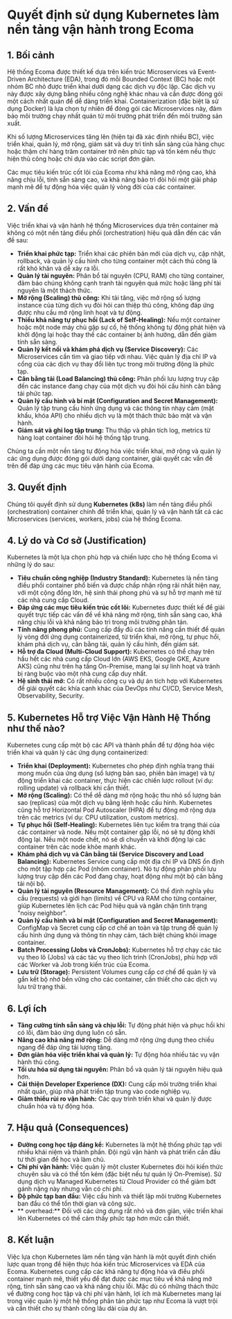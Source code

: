 # **Quyết định sử dụng Kubernetes làm nền tảng vận hành trong Ecoma**

## **1\. Bối cảnh**

Hệ thống Ecoma được thiết kế dựa trên kiến trúc Microservices và Event-Driven Architecture (EDA), trong đó mỗi Bounded Context (BC) hoặc một nhóm BC nhỏ được triển khai dưới dạng các dịch vụ độc lập. Các dịch vụ này được xây dựng bằng nhiều công nghệ khác nhau và cần được đóng gói một cách nhất quán để dễ dàng triển khai. Containerization (đặc biệt là sử dụng Docker) là lựa chọn tự nhiên để đóng gói các Microservices này, đảm bảo môi trường chạy nhất quán từ môi trường phát triển đến môi trường sản xuất.

Khi số lượng Microservices tăng lên (hiện tại đã xác định nhiều BC), việc triển khai, quản lý, mở rộng, giám sát và duy trì tính sẵn sàng của hàng chục hoặc thậm chí hàng trăm container trở nên phức tạp và tốn kém nếu thực hiện thủ công hoặc chỉ dựa vào các script đơn giản.

Các mục tiêu kiến trúc cốt lõi của Ecoma như khả năng mở rộng cao, khả năng chịu lỗi, tính sẵn sàng cao, và khả năng bảo trì đòi hỏi một giải pháp mạnh mẽ để tự động hóa việc quản lý vòng đời của các container.

## **2\. Vấn đề**

Việc triển khai và vận hành hệ thống Microservices dựa trên container mà không có một nền tảng điều phối (orchestration) hiệu quả dẫn đến các vấn đề sau:

- **Triển khai phức tạp:** Triển khai các phiên bản mới của dịch vụ, cập nhật, rollback, và quản lý cấu hình cho từng container một cách thủ công là rất khó khăn và dễ xảy ra lỗi.
- **Quản lý tài nguyên:** Phân bổ tài nguyên (CPU, RAM) cho từng container, đảm bảo chúng không cạnh tranh tài nguyên quá mức hoặc lãng phí tài nguyên là một thách thức.
- **Mở rộng (Scaling) thủ công:** Khi tải tăng, việc mở rộng số lượng instance của từng dịch vụ đòi hỏi can thiệp thủ công, không đáp ứng được nhu cầu mở rộng linh hoạt và tự động.
- **Thiếu khả năng tự phục hồi (Lack of Self-Healing):** Nếu một container hoặc một node máy chủ gặp sự cố, hệ thống không tự động phát hiện và khởi động lại hoặc thay thế các container bị ảnh hưởng, dẫn đến giảm tính sẵn sàng.
- **Quản lý kết nối và khám phá dịch vụ (Service Discovery):** Các Microservices cần tìm và giao tiếp với nhau. Việc quản lý địa chỉ IP và cổng của các dịch vụ thay đổi liên tục trong môi trường động là phức tạp.
- **Cân bằng tải (Load Balancing) thủ công:** Phân phối lưu lượng truy cập đến các instance đang chạy của một dịch vụ đòi hỏi cấu hình cân bằng tải phức tạp.
- **Quản lý cấu hình và bí mật (Configuration and Secret Management):** Quản lý tập trung cấu hình ứng dụng và các thông tin nhạy cảm (mật khẩu, khóa API) cho nhiều dịch vụ là một thách thức bảo mật và vận hành.
- **Giám sát và ghi log tập trung:** Thu thập và phân tích log, metrics từ hàng loạt container đòi hỏi hệ thống tập trung.

Chúng ta cần một nền tảng tự động hóa việc triển khai, mở rộng và quản lý các ứng dụng được đóng gói dưới dạng container, giải quyết các vấn đề trên để đáp ứng các mục tiêu vận hành của Ecoma.

## **3\. Quyết định**

Chúng tôi quyết định sử dụng **Kubernetes (k8s)** làm nền tảng điều phối (orchestration) container chính để triển khai, quản lý và vận hành tất cả các Microservices (services, workers, jobs) của hệ thống Ecoma.

## **4\. Lý do và Cơ sở (Justification)**

Kubernetes là một lựa chọn phù hợp và chiến lược cho hệ thống Ecoma vì những lý do sau:

- **Tiêu chuẩn công nghiệp (Industry Standard):** Kubernetes là nền tảng điều phối container phổ biến và được chấp nhận rộng rãi nhất hiện nay, với một cộng đồng lớn, hệ sinh thái phong phú và sự hỗ trợ mạnh mẽ từ các nhà cung cấp Cloud.
- **Đáp ứng các mục tiêu kiến trúc cốt lõi:** Kubernetes được thiết kế để giải quyết trực tiếp các vấn đề về khả năng mở rộng, tính sẵn sàng cao, khả năng chịu lỗi và khả năng bảo trì trong môi trường phân tán.
- **Tính năng phong phú:** Cung cấp đầy đủ các tính năng cần thiết để quản lý vòng đời ứng dụng containerized, từ triển khai, mở rộng, tự phục hồi, khám phá dịch vụ, cân bằng tải, quản lý cấu hình, đến giám sát.
- **Hỗ trợ đa Cloud (Multi-Cloud Support):** Kubernetes có thể chạy trên hầu hết các nhà cung cấp Cloud lớn (AWS EKS, Google GKE, Azure AKS) cũng như trên hạ tầng On-Premise, mang lại sự linh hoạt và tránh bị ràng buộc vào một nhà cung cấp duy nhất.
- **Hệ sinh thái mở:** Có rất nhiều công cụ và dự án tích hợp với Kubernetes để giải quyết các khía cạnh khác của DevOps như CI/CD, Service Mesh, Observability, Security.

## **5\. Kubernetes Hỗ trợ Việc Vận Hành Hệ Thống như thế nào?**

Kubernetes cung cấp một bộ các API và thành phần để tự động hóa việc triển khai và quản lý các ứng dụng containerized:

- **Triển khai (Deployment):** Kubernetes cho phép định nghĩa trạng thái mong muốn của ứng dụng (số lượng bản sao, phiên bản image) và tự động triển khai các container, thực hiện các chiến lược rollout (ví dụ: rolling update) và rollback khi cần thiết.
- **Mở rộng (Scaling):** Có thể dễ dàng mở rộng hoặc thu nhỏ số lượng bản sao (replicas) của một dịch vụ bằng lệnh hoặc cấu hình. Kubernetes cũng hỗ trợ Horizontal Pod Autoscaler (HPA) để tự động mở rộng dựa trên các metrics (ví dụ: CPU utilization, custom metrics).
- **Tự phục hồi (Self-Healing):** Kubernetes liên tục kiểm tra trạng thái của các container và node. Nếu một container gặp lỗi, nó sẽ tự động khởi động lại. Nếu một node chết, nó sẽ di chuyển và khởi động lại các container trên các node khỏe mạnh khác.
- **Khám phá dịch vụ và Cân bằng tải (Service Discovery and Load Balancing):** Kubernetes Service cung cấp một địa chỉ IP và DNS ổn định cho một tập hợp các Pod (nhóm container). Nó tự động phân phối lưu lượng truy cập đến các Pod đang chạy, hoạt động như một bộ cân bằng tải nội bộ.
- **Quản lý tài nguyên (Resource Management):** Có thể định nghĩa yêu cầu (requests) và giới hạn (limits) về CPU và RAM cho từng container, giúp Kubernetes lên lịch các Pod hiệu quả và ngăn chặn tình trạng "noisy neighbor".
- **Quản lý cấu hình và bí mật (Configuration and Secret Management):** ConfigMap và Secret cung cấp cơ chế an toàn và tập trung để quản lý cấu hình ứng dụng và thông tin nhạy cảm, tách biệt chúng khỏi image container.
- **Batch Processing (Jobs và CronJobs):** Kubernetes hỗ trợ chạy các tác vụ theo lô (Jobs) và các tác vụ theo lịch trình (CronJobs), phù hợp với các Worker và Job trong kiến trúc của Ecoma.
- **Lưu trữ (Storage):** Persistent Volumes cung cấp cơ chế để quản lý và gắn kết bộ nhớ bền vững cho các container, cần thiết cho các dịch vụ lưu trữ trạng thái.

## **6\. Lợi ích**

- **Tăng cường tính sẵn sàng và chịu lỗi:** Tự động phát hiện và phục hồi khi có lỗi, đảm bảo ứng dụng luôn có sẵn.
- **Nâng cao khả năng mở rộng:** Dễ dàng mở rộng ứng dụng theo chiều ngang để đáp ứng tải lượng tăng.
- **Đơn giản hóa việc triển khai và quản lý:** Tự động hóa nhiều tác vụ vận hành thủ công.
- **Tối ưu hóa sử dụng tài nguyên:** Phân bổ và quản lý tài nguyên hiệu quả hơn.
- **Cải thiện Developer Experience (DX):** Cung cấp môi trường triển khai nhất quán, giúp nhà phát triển tập trung vào code nghiệp vụ.
- **Giảm thiểu rủi ro vận hành:** Các quy trình triển khai và quản lý được chuẩn hóa và tự động hóa.

## **7\. Hậu quả (Consequences)**

- **Đường cong học tập đáng kể:** Kubernetes là một hệ thống phức tạp với nhiều khái niệm và thành phần. Đội ngũ vận hành và phát triển cần đầu tư thời gian để học và làm chủ.
- **Chi phí vận hành:** Việc quản lý một cluster Kubernetes đòi hỏi kiến thức chuyên sâu và có thể tốn kém (đặc biệt nếu tự quản lý On-Premise). Sử dụng dịch vụ Managed Kubernetes từ Cloud Provider có thể giảm bớt gánh nặng này nhưng vẫn có chi phí.
- **Độ phức tạp ban đầu:** Việc cấu hình và thiết lập môi trường Kubernetes ban đầu có thể tốn thời gian và công sức.
- \*\* overhead:\*\* Đối với các ứng dụng rất nhỏ và đơn giản, việc triển khai lên Kubernetes có thể cảm thấy phức tạp hơn mức cần thiết.

## **8\. Kết luận**

Việc lựa chọn Kubernetes làm nền tảng vận hành là một quyết định chiến lược quan trọng để hiện thực hóa kiến trúc Microservices và EDA của Ecoma. Kubernetes cung cấp các khả năng tự động hóa và điều phối container mạnh mẽ, thiết yếu để đạt được các mục tiêu về khả năng mở rộng, tính sẵn sàng cao và khả năng chịu lỗi. Mặc dù có những thách thức về đường cong học tập và chi phí vận hành, lợi ích mà Kubernetes mang lại trong việc quản lý một hệ thống phân tán phức tạp như Ecoma là vượt trội và cần thiết cho sự thành công lâu dài của dự án.
